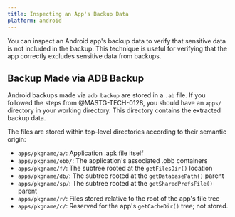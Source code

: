 ```yaml
--- 
title: Inspecting an App's Backup Data
platform: android 
---
```


You can inspect an Android app's backup data to verify that sensitive data is not included in the backup. This technique is useful for verifying that the app correctly excludes sensitive data from backups.

## Backup Made via ADB Backup

Android backups made via `adb backup` are stored in a `.ab` file. If you followed the steps from @MASTG-TECH-0128, you should have an `apps/` directory in your working directory. This directory contains the extracted backup data.

The files are stored within top-level directories according to their semantic origin:

- `apps/pkgname/a/`: Application .apk file itself
- `apps/pkgname/obb/`: The application's associated .obb containers
- `apps/pkgname/f/`: The subtree rooted at the `getFilesDir()` location
- `apps/pkgname/db/`: The subtree rooted at the `getDatabasePath()` parent
- `apps/pkgname/sp/`: The subtree rooted at the `getSharedPrefsFile()` parent
- `apps/pkgname/r/`: Files stored relative to the root of the app's file tree
- `apps/pkgname/c/`: Reserved for the app's `getCacheDir()` tree; not stored.
